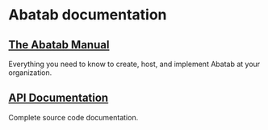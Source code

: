# Abatab documentation

## [The Abatab Manual](./man/man-home.md)

Everything you need to know to create, host, and implement Abatab at your organization.

## [API Documentation](./api/)

Complete source code documentation.
